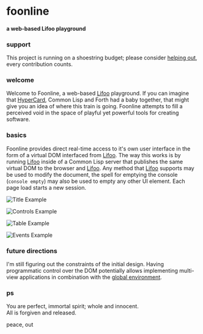 # foonline
#### a web-based Lifoo playground 

### support
This project is running on a shoestring budget; please consider [helping out](https://www.paypal.me/c4life), every contribution counts.

### welcome
Welcome to Foonline, a web-based [Lifoo](https://github.com/codr4life/lifoo) playground. If you can imagine that [HyperCard](https://en.wikipedia.org/wiki/HyperCard), Common Lisp and Forth had a baby together, that might give you an idea of where this train is going. Foonline attempts to fill a perceived void in the space of playful yet powerful tools for creating software.

### basics
Foonline provides direct real-time access to it's own user interface in the form of a virtual DOM interfaced from [Lifoo](https://github.com/codr4life/lifoo). The way this works is by running [Lifoo](https://github.com/codr4life/lifoo) inside of a Common Lisp server that publishes the same virtual DOM to the browser and [Lifoo](https://github.com/codr4life/lifoo). Any method that [Lifoo](https://github.com/codr4life/lifoo) supports may be used to modify the document, the spell for emptying the console (```console empty```) may also be used to empty any other UI element. Each page load starts a new session.

![Title Example](https://github.com/codr4life/foonline/blob/master/example_title.png)

![Controls Example](https://github.com/codr4life/foonline/blob/master/example_controls.png)

![Table Example](https://github.com/codr4life/foonline/blob/master/example_table.png)

![Events Example](https://github.com/codr4life/foonline/blob/master/example_events.png)

### future directions
I'm still figuring out the constraints of the initial design. Having programmatic control over the DOM potentially allows implementing multi-view applications in combination with the [global environment](https://github.com/codr4life/lifoo#environment).

### ps
You are perfect, immortal spirit; whole and innocent.<br/>
All is forgiven and released.

peace, out<br/>

